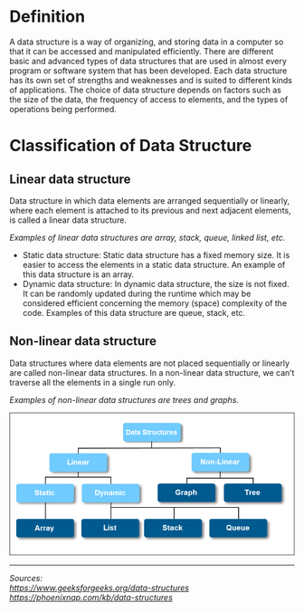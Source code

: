 # Definition

A data structure is a way of organizing, and storing data in a computer so that it can be accessed and manipulated efficiently. There are different basic and advanced types of data structures that are used in almost every program or software system that has been developed. Each data structure has its own set of strengths and weaknesses and is suited to different kinds of applications. The choice of data structure depends on factors such as the size of the data, the frequency of access to elements, and the types of operations being performed.

# Classification of Data Structure

## Linear data structure

Data structure in which data elements are arranged sequentially or linearly, where each element is attached to its previous and next adjacent elements, is called a linear data structure.

*Examples of linear data structures are array, stack, queue, linked list, etc.*

- Static data structure: Static data structure has a fixed memory size. It is easier to access the elements in a static data structure.
An example of this data structure is an array.
- Dynamic data structure: In dynamic data structure, the size is not fixed. It can be randomly updated during the runtime which may be considered efficient concerning the memory (space) complexity of the code. 
Examples of this data structure are queue, stack, etc.

## Non-linear data structure

Data structures where data elements are not placed sequentially or linearly are called non-linear data structures. In a non-linear data structure, we can’t traverse all the elements in a single run only.

*Examples of non-linear data structures are trees and graphs.*

![Data Structures Classification](images/data-structures-types-classification.png)

---

*Sources:<br>
https://www.geeksforgeeks.org/data-structures
https://phoenixnap.com/kb/data-structures*
